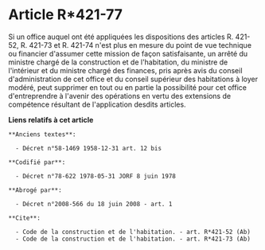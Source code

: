 # Article R*421-77

Si un office auquel ont été appliquées les dispositions des articles R. 421-52, R. 421-73 et R. 421-74 n'est plus en mesure
du point de vue technique ou financier d'assumer cette mission de façon satisfaisante, un arrêté du ministre chargé de la
construction et de l'habitation, du ministre de l'intérieur et du ministre chargé des finances, pris après avis du conseil
d'administration de cet office et du conseil supérieur des habitations à loyer modéré, peut supprimer en tout ou en partie la
possibilité pour cet office d'entreprendre à l'avenir des opérations en vertu des extensions de compétence résultant de
l'application desdits articles.

**Liens relatifs à cet article**

	**Anciens textes**:

	  - Décret n°58-1469 1958-12-31 art. 12 bis

	**Codifié par**:

	  - Décret n°78-622 1978-05-31 JORF 8 juin 1978

	**Abrogé par**:

	  - Décret n°2008-566 du 18 juin 2008 - art. 1

	**Cite**:

	  - Code de la construction et de l'habitation. - art. R*421-52 (Ab)
	  - Code de la construction et de l'habitation. - art. R*421-73 (Ab)
